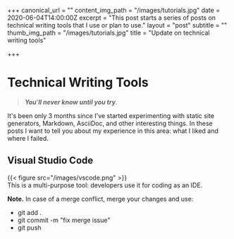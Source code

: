 +++
canonical_url = ""
content_img_path = "/images/tutorials.jpg"
date = 2020-06-04T14:00:00Z
excerpt = "This post starts a series of posts on technical writing tools that I use or plan to use."
layout = "post"
subtitle = ""
thumb_img_path = "/images/tutorials.jpg"
title = "Update on technical writing tools"

+++
# Technical Writing Tools

> **_You_**'**_ll never know until you try_**.

It's been only 3 months since I've started experimenting with static site generators, Markdown, AsciiDoc, and other interesting things. In these posts I want to tell you about my experience in this area: what I liked and where I failed.

## Visual Studio Code

{{< figure src="/images/vscode.png" >}}
<br>
This is a multi-purpose tool: developers use it for coding as an IDE.

**Note.** In case of a merge conflict, merge your changes and use:
+ git add .
+ git commit -m "fix merge issue"
+ git push